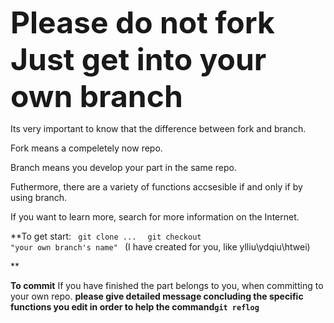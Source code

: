 **<font size=8>Please do not fork Just get into your own branch</font>**

Its very important to know that the difference between fork and branch.

Fork means a compeletely now repo.

Branch means you develop your part in the same repo. 

Futhermore, there are a variety of functions accsesible if and only if by using branch.

If you want to learn more, search for more information on the Internet.

**To get start:
<code>
git clone ...
</code>
<code>
git checkout "your own branch's name"
</code>
(I have created for you, like ylliu\ydqiu\htwei)

**

**To commit**
If you have finished the part belongs to you, when committing to your own repo. 
**please give detailed message concluding the specific functions you edit in order to help the command<code>git reflog</code>**
